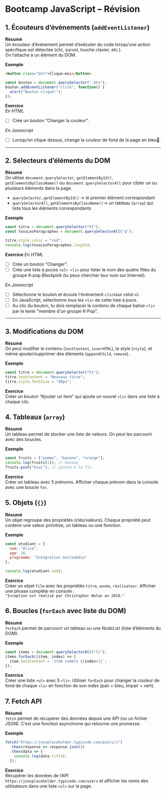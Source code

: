 # Bootcamp JavaScript – Révision

## 1. Écouteurs d’événements (`addEventListener`)

**Résumé**  
Un écouteur d’événement permet d’exécuter du code lorsqu’une action spécifique est détectée (clic, survol, touche clavier, etc.).  
On l’attache à un élément du DOM.

**Exemple**
```html
<button class="btn">Clique-moi</button>
```
```js
const bouton = document.querySelector(".btn");
bouton.addEventListener("click", function() {
  alert("Bouton cliqué!");
});
```

**Exercice**  
*En HTML*
- [ ] Crée un bouton “Changer la couleur”.

*En Javascript*
- [ ] Lorsqu’on clique dessus, change la couleur de fond de la page en bleu🔵.

<hr> 

## 2. Sélecteurs d’éléments du DOM

**Résumé**  
On utilise `document.querySelector`, `getElementById()`, `getElementsByClassName()` ou `document.querySelectorAll` pour cibler un ou plusieurs éléments dans la page.  

- `querySelector`, `getElementById()` → le premier élément correspondant  
- `querySelectorAll`, `getElementsByClassName()`→ un tableau (`array`) qui liste tous les éléments correspondants  

**Exemple**
```js
const titre = document.querySelector("h1");
const tousLesParagraphes = document.querySelectorAll("p");

titre.style.color = "red";
console.log(tousLesParagraphes.length);
```

**Exercice**
*En HTML*
- [ ] Crée un bouton “Changer”.
- [ ] Crée une liste à puces `<ul> <li>` pour lister le nom des quatre filles du groupe K-pop *Blackpink* (tu peux chercher leur nom sur Internet).

*En Javascript*
- [ ] Sélectionne le bouton et écoute l'événement `click`sur celui-ci.
- [ ] En JavaScript, sélectionne tous les `<li>` de cette liste à puce.
- [ ] Au clic du bouton, tu dois remplacer le contenu de chaque balise `<li>` par le texte "membre d'un groupe K-Pop".

<hr> 

## 3. Modifications du DOM

**Résumé**  
On peut modifier le contenu (`textContent`, `innerHTML`), le style (`style`), et même ajouter/supprimer des éléments (`appendChild`, `remove`).  

**Exemple**
```js
const titre = document.querySelector("h1");
titre.textContent = "Nouveau titre";
titre.style.fontSize = "40px";
```

**Exercice**  
Créer un bouton “Ajouter un item” qui ajoute un nouvel `<li>` dans une liste à chaque clic.  


## 4. Tableaux (`array`)

**Résumé**  
Un tableau permet de stocker une liste de valeurs. On peut les parcourir avec des boucles.  

**Exemple**
```js
const fruits = ["pomme", "banane", "orange"];
console.log(fruits[1]); // banane
fruits.push("kiwi"); // ajoute à la fin
```

**Exercice**  
Créer un tableau avec 5 prénoms. Afficher chaque prénom dans la console avec une boucle `for`.  


## 5. Objets (`{}`)

**Résumé**  
Un objet regroupe des propriétés (clés/valeurs). Chaque propriété peut contenir une valeur primitive, un tableau ou une fonction.  

**Exemple**
```js
const etudiant = {
  nom: "Alice",
  age: 20,
  programme: "Intégration multimédia"
};

console.log(etudiant.nom);
```

**Exercice**  
Créer un objet `film` avec les propriétés `titre`, `année`, `réalisateur`. Afficher une phrase complète en console :  
`"Inception est réalisé par Christopher Nolan en 2010."`  


## 6. Boucles (`forEach` avec liste du DOM)

**Résumé**  
`forEach` permet de parcourir un tableau ou une *NodeList* (liste d’éléments du DOM).  

**Exemple**
```js
const items = document.querySelectorAll("li");
items.forEach((item, index) => {
  item.textContent = `Item numéro ${index+1}`;
});
```

**Exercice**  
Créer une liste `<ul>` avec 5 `<li>`. Utiliser `forEach` pour changer la couleur de fond de chaque `<li>` en fonction de son index (pair = bleu, impair = vert).  


## 7. Fetch API

**Résumé**  
`fetch` permet de récupérer des données depuis une API (ou un fichier JSON). C’est une fonction asynchrone qui retourne une promesse.  

**Exemple**
```js
fetch("https://jsonplaceholder.typicode.com/posts/1")
  .then(response => response.json())
  .then(data => {
    console.log(data.title);
  });
```

**Exercice**  
Récupérer les données de l’API `https://jsonplaceholder.typicode.com/users` et afficher les noms des utilisateurs dans une liste `<ul>` sur la page.  
